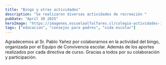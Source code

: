 ```yaml
---
title: "Bingo y otras actividades"
description: "Se realizaron diversas actividades de recreación "
pubDate: "April 30 2025"
heroImage: "https://imagenes.escuelaalfalfares.cl/colegio-actividades-17.jpg"
tags: ["educacion", "consejos para padres", "vida escolar"]
---
```


Agradecemos al Sr. Pablo Yañez por colaborarnos en la actividad del bingo, organizada por el Equipo de Convivencia escolar. Además de los aportes realizados por cada directiva de curso. Gracias a todos por su colaboración y participación.